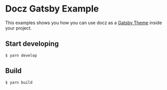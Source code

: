 # Docz Gatsby Example

This examples shows you how you can use docz as a [Gatsby Theme](https://www.gatsbyjs.org/blog/2018-11-11-introducing-gatsby-themes/) inside your project.

## Start developing

```
$ yarn develop
```

## Build

```
$ yarn build
```
